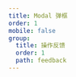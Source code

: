 ```yaml
---
title: Modal 弹框
order: 1
mobile: false
group:
  title: 操作反馈
  order: 1
  path: feedback
---
```


<code src="../demo/Modal.tsx"></code>
<API src="../src/Modal.tsx"></API>
